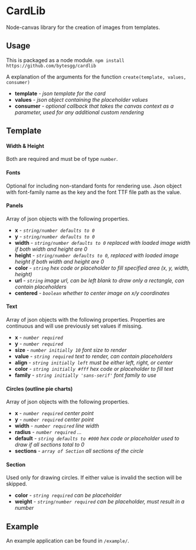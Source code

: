# CardLib
Node-canvas library for the creation of images from templates.

## Usage
This is packaged as a node module.
`npm install https://github.com/bytesgg/cardlib`

A explanation of the arguments for the function `create(template, values, consumer)`

- **template** - *json template for the card*
- **values** - *json object containing the placeholder values*
- **consumer** - *optional callback that takes the canvas context as a parameter, used for any additional custom rendering*

## Template

#### Width & Height
Both are required and must be of type `number`.

#### Fonts
Optional for including non-standard fonts for rendering use.
Json object with font-family name as the key and the font TTF file path as the value.

#### Panels
Array of json objects with the following properties.

- **x** - *`string/number defaults to 0`*
- **y** - *`string/number defaults to 0`*
- **width** - *`string/number defaults to 0` replaced with loaded image width if both width and height are 0*
- **height** - *`string/number defaults to 0`, replaced with loaded image height if both width and height are 0*
- **color** - *`string` hex code or placeholder to fill specified area (x, y, width, height)*
- **url** - *`string` image url, can be left blank to draw only a rectangle, can contain placeholders*
- **centered** - *`boolean` whether to center image on x/y coordinates*

#### Text
Array of json objects with the following properties.
Properties are continuous and will use previously set values if missing.

- **x** - *`number required`*
- **y** - *`number required`*
- **size** - *`number initially 10` font size to render*
- **value** - *`string required` text to render, can contain placeholders*
- **align** - *`string initially left` must be either left, right, or center*
- **color** - *`string initially #fff` hex code or placeholder to fill text*
- **family** - *`string initially 'sans-serif'` font family to use*

#### Circles (outline pie charts)
Array of json objects with the following properties.

- **x** - *`number required` center point*
- **y** - *`number required` center point*
- **width** - *`number required` line width*
- **radius** - *`number required` ...*
- **default** - *`string defaults to #000` hex code or placeholder used to draw if all sections total to 0*
- **sections** - *`array of Section` all sections of the circle*

#### Section
Used only for drawing circles.
If either value is invalid the section will be skipped.

- **color** - *`string required` can be placeholder*
- **weight** - *`string/number required` can be placeholder, must result in a number*

## Example
An example application can be found in `/example/`.
